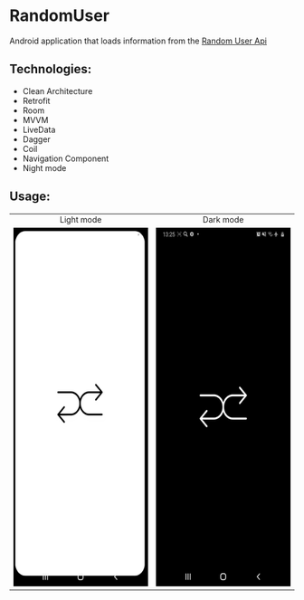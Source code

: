 # RandomUser

Android application that loads information from the [Random User Api](https://randomuser.me)

## Technologies:

* Clean Architecture
* Retrofit
* Room
* MVVM
* LiveData
* Dagger
* Coil
* Navigation Component
* Night mode

## Usage:

<table width:100% align="center">
  <tr align="center">
    <td>Light mode</td>
     <td>Dark mode</td>
  </tr>
  <tr align="center">
    <td><img src="random-user.gif" alt="animated" width=292 height=634></td>
    <td><img src="random-user-night.gif" alt="animated" width=292 height=634></td>
  </tr>
 </table>
